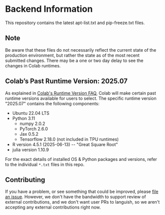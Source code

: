 # Backend Information

This repository contains the latest apt-list.txt and pip-freeze.txt files.

## Note

Be aware that these files do not necessarily reflect the current state of the
production environment, but rather the state as of the most recent submitted
changes. There may be a one or two day delay to see the changes in Colab
runtimes.

## Colab’s Past Runtime Version: 2025.07

As explained in [Colab's Runtime Version FAQ](https://research.google.com/colaboratory/runtime-version-faq.html),
Colab will make certain past runtime versions available for users to select.
The specific runtime version "2025.07" contains the following components:

- Ubuntu 22.04 LTS
- Python 3.11
  - numpy 2.0.2
  - PyTorch 2.6.0
  - Jax 0.5.2
  - Tensorflow 2.18.0 (not included in TPU runtimes)
- R version 4.5.1 (2025-06-13) -- "Great Square Root"
- julia version 1.10.9

For the exact details of installed OS & Python packages and versions, refer to the
individual `*.txt` files in this repo.

## Contributing

If you have a problem, or see something that could be improved, please
[file an issue](https://github.com/googlecolab/colabtools/issues). However, we
don't have the bandwidth to support review of external contributions, and we
don't want user PRs to languish, so we aren't accepting any external
contributions right now.
